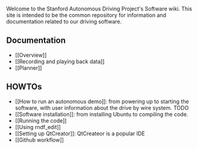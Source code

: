 Welcome to the Stanford Autonomous Driving Project's Software wiki. This site is intended to be the common repository for information and documentation related to our driving software.

## Documentation

* [[Overview]]
* [[Recording and playing back data]]
* [[Planner]]

## HOWTOs

* [[How to run an autonomous demo]]: from powering up to starting the software, with user information about the drive by wire system. TODO
* [[Software installation]]: from installing Ubuntu to compiling the code.
* [[Running the code]]
* [[Using rndf_edit]]
* [[Setting up QtCreator]]: QtCreateor is a popular IDE
* [[Github workflow]]